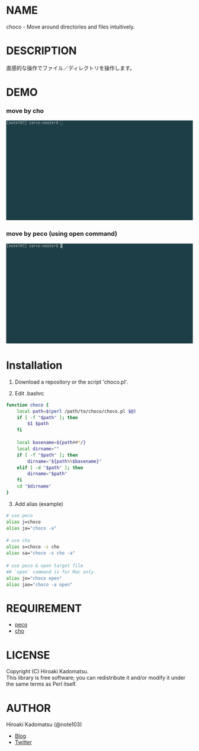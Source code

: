 # NAME

choco - Move around directories and files intuitively.

# DESCRIPTION

直感的な操作でファイル／ディレクトリを操作します。

# DEMO

### move by cho
![choco_cho](./demo/choco_cho.gif)

### move by peco (using open command)
![choco_peco](./demo/choco_peco_open.gif)

# Installation

1) Download a repository or the script 'choco.pl'.

2) Edit .bashrc

```bash
function choco {
    local path=$(perl /path/to/choco/choco.pl $@)
    if [ -f "$path" ]; then
        $1 $path
    fi

    local basename=${path##*/}
    local dirname=""
    if [ -f "$path" ]; then
        dirname="${path%%$basename}"
    elif [ -d "$path" ]; then
        dirname="$path"
    fi
    cd "$dirname"
}
```

3) Add alias (example)

```bash
# use peco
alias j=choco
alias ja="choco -a"

# use cho
alias s=choco -s cho
alias sa="choco -s cho -a"

# use peco & open target file
## `open` command is for Mac only.
alias jo="choco open"
alias jao="choco -a open"
```

# REQUIREMENT

- [peco](https://github.com/peco/peco)
- [cho](https://github.com/mattn/cho)

# LICENSE

Copyright (C) Hiroaki Kadomatsu.  
This library is free software; you can redistribute it and/or modify it under the same terms as Perl itself.

# AUTHOR

Hiroaki Kadomatsu (@note103)

- [Blog](http://note103.hateblo.jp/)
- [Twitter](https://twitter.com/note103)
